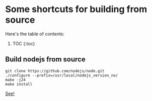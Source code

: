 # Some shortcuts for building from source

Here's the table of contents:

1. TOC
{:toc}

## Build nodejs from source

```
git clone https://github.com/nodejs/node.git
./configure --prefix=/usr/local/nodejs_version_no/
make -j24
make install
```

[See!](https://www.devdungeon.com/content/build-nodejs-source)
